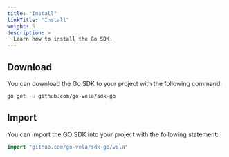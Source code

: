 ```yaml
---
title: "Install"
linkTitle: "Install"
weight: 5
description: >
  Learn how to install the Go SDK.
---
```


## Download

You can download the Go SDK to your project with the following command:

```sh
go get -u github.com/go-vela/sdk-go
```

## Import

You can import the GO SDK into your project with the following statement:

```go
import "github.com/go-vela/sdk-go/vela"
```
